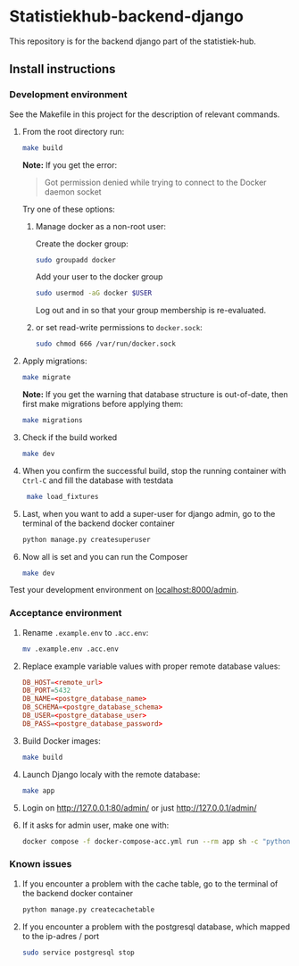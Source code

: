 # Statistiekhub-backend-django

This repository is for the backend django part of the statistiek-hub.

## Install instructions

### Development environment

See the Makefile in this project for the description of relevant commands.

1. From the root directory run:

   ```bash
   make build
   ```

   **Note:** If you get the error:
   > Got permission denied while trying to connect to the Docker daemon socket

   Try one of these options:

    1. Manage docker as a non-root user:

       Create the docker group:

        ```bash
        sudo groupadd docker
        ```

       Add your user to the docker group

        ```bash
        sudo usermod -aG docker $USER
        ```

       Log out and in so that your group membership is re-evaluated.

    2. or set read-write permissions to `docker.sock`:

        ```bash
        sudo chmod 666 /var/run/docker.sock
        ```

2. Apply migrations:

   ```bash
   make migrate
   ```

   **Note:** If you get the warning that database structure is out-of-date, then first make migrations before applying them:

   ```bash
   make migrations
   ```

3. Check if the build worked

   ```bash
   make dev
   ```

4. When you confirm the successful build, stop the running container with `Ctrl-C` and fill the database with testdata

   ```bash
    make load_fixtures 
   ```

5. Last, when you want to add a super-user for django admin, go to the terminal of the backend docker container

   ```bash
   python manage.py createsuperuser
   ```

6. Now all is set and you can run the Composer

   ```bash
   make dev
   ```

Test your development environment on [localhost:8000/admin](http://localhost:8000/admin).

### Acceptance environment

1. Rename `.example.env` to `.acc.env`:

   ```bash
   mv .example.env .acc.env
   ```

2. Replace example variable values with proper remote database values:

   ```conf
   DB_HOST=<remote_url>
   DB_PORT=5432
   DB_NAME=<postgre_database_name>
   DB_SCHEMA=<postgre_database_schema>
   DB_USER=<postgre_database_user>
   DB_PASS=<postgre_database_password>
   ```

3. Build Docker images:

   ```bash
   make build
   ```

4. Launch Django localy with the remote database:

   ```bash
   make app
   ```

5. Login on http://127.0.0.1:80/admin/ or just http://127.0.0.1/admin/

6. If it asks for admin user, make one with:

   ```bash
   docker compose -f docker-compose-acc.yml run --rm app sh -c "python manage.py createsuperuser"
   ```
   
### Known issues

1. If you encounter a problem with the cache table, go to the terminal of the backend docker container
   ```bash
   python manage.py createcachetable
   ```

2. If you encounter a problem with the postgresql database, which mapped to the ip-adres / port
   ```bash
   sudo service postgresql stop
   ```